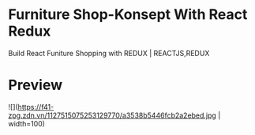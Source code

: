 # Furniture Shop-Konsept With React Redux

Build React Funiture Shopping with REDUX | REACTJS,REDUX

# Preview
![](https://f41-zpg.zdn.vn/1127515075253129770/a3538b5446fcb2a2ebed.jpg | width=100)
